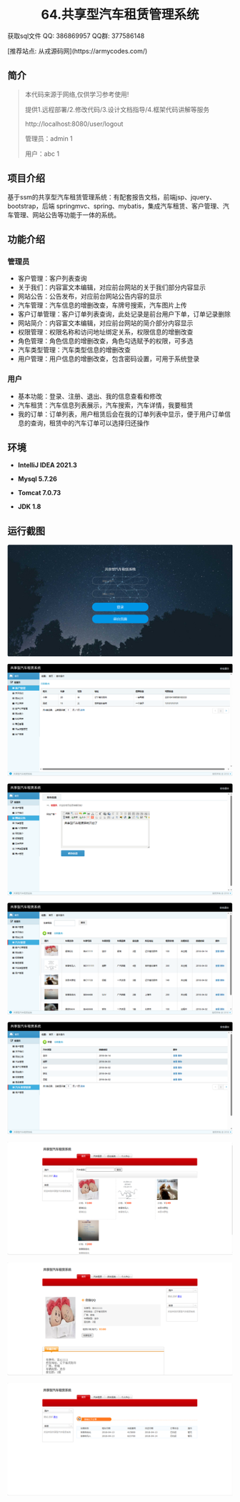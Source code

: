 <p><h1 align="center">64.共享型汽车租赁管理系统</h1></p>

<p> 获取sql文件 QQ: 386869957 QQ群: 377586148 </p>
<p> [推荐站点: 从戎源码网](https://armycodes.com/) </p>

## 简介

> 本代码来源于网络,仅供学习参考使用! 
>
> 提供1.远程部署/2.修改代码/3.设计文档指导/4.框架代码讲解等服务
> 
> http://localhost:8080/user/logout
> 
> 管理员：admin 1
> 
> 用户：abc 1
> 
>

## 项目介绍
基于ssm的共享型汽车租赁管理系统：有配套报告文档，前端jsp、jquery、bootstrap，后端 springmvc、spring、mybatis，集成汽车租赁、客户管理、汽车管理、网站公告等功能于一体的系统。

## 功能介绍

### 管理员

- 客户管理：客户列表查询
- 关于我们：内容富文本编辑，对应前台网站的关于我们部分内容显示
- 网站公告：公告发布，对应前台网站公告内容的显示
- 汽车管理：汽车信息的增删改查，车牌号搜索，汽车图片上传
- 客户订单管理：客户订单列表查询，此处记录是前台用户下单，订单记录删除
- 网站简介：内容富文本编辑，对应前台网站的简介部分内容显示
- 权限管理：权限名称和访问地址绑定关系，权限信息的增删改查
- 角色管理：角色信息的增删改查，角色勾选赋予的权限，可多选
- 汽车类型管理：汽车类型信息的增删改查
- 用户管理：用户信息的增删改查，包含密码设置，可用于系统登录

### 用户

- 基本功能：登录、注册、退出、我的信息查看和修改
- 汽车租赁：汽车信息列表展示，汽车搜索，汽车详情，我要租赁
- 我的订单：订单列表，用户租赁后会在我的订单列表中显示，便于用户订单信息的查询，租赁中的汽车订单可以选择归还操作

## 环境

- <b>IntelliJ IDEA 2021.3</b>

- <b>Mysql 5.7.26</b>

- <b>Tomcat 7.0.73</b>

- <b>JDK 1.8</b>


## 运行截图
![](screenshot/1.png)

![](screenshot/2.png)

![](screenshot/3.png)

![](screenshot/4.png)

![](screenshot/5.png)

![](screenshot/6.png)

![](screenshot/7.png)

![](screenshot/8.png)

